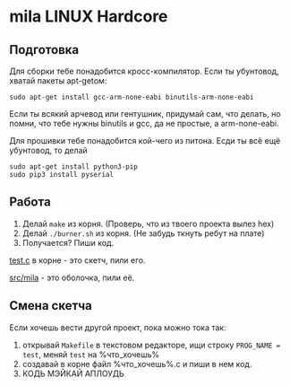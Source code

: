 mila LINUX Hardcore
====

Подготовка
----------
Для сборки тебе понадобится кросс-компилятор. Если ты убунтовод, хватай пакеты apt-getом:

    sudo apt-get install gcc-arm-none-eabi binutils-arm-none-eabi
  
Если ты всякий арчевод или гентушник, придумай сам, что делать, но помни, что тебе нужны binutils и gcc, да не простые, а arm-none-eabi.

Для прошивки тебе понадобится кой-чего из питона. Есди ты всё ещё убунтовод, то делай

    sudo apt-get install python3-pip
    sudo pip3 install pyserial

Работа
------

1. Делай `make` из корня. (Проверь, что из твоего проекта вылез hex)
2. Делай `./burner.sh` из корня. (Не забудь ткнуть ребут на плате)
3. Получается? Пиши код.

[test.c](test.c) в корне - это скетч, пили его.

[src/mila](src/mila) - это оболочка, пили её.

Смена скетча
------------

Если хочешь вести другой проект, пока можно тока так:

1. открывай `Makefile` в текстовом редакторе, ищи строку `PROG_NAME = test`, меняй `test` на %что_хочешь%
2. создавай в корне файл %что_хочешь%.c и пиши в нем код. 
3. КОДЬ МЭЙКАЙ АПЛОУДЬ
